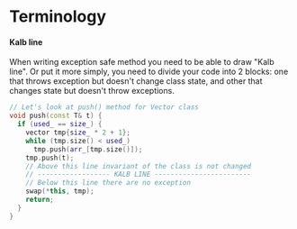 # Terminology

#### Kalb line
When writing exception safe method you need to be able to draw "Kalb line". Or put it more simply,
you need to divide your code into 2 blocks: one that throws exception but doesn't change class state, and
other that changes state but doesn't throw exceptions.
```c++
// Let's look at push() method for Vector class
void push(const T& t) {
  if (used_ == size_) {
    vector tmp{size_ * 2 + 1};
    while (tmp.size() < used_)
      tmp.push(arr_[tmp.size()]);
    tmp.push(t);
    // Above this line invariant of the class is not changed
    // ------------------ KALB LINE ------------------------
    // Below this line there are no exception
    swap(*this, tmp);
    return;
  }
}
  
```